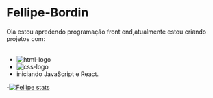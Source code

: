 # Fellipe-Bordin

Ola estou apredendo programação front end,atualmente estou criando projetos com: 
<br>
<br>
 - <img src="https://img.shields.io/badge/HTML5-e3f26?style=for-the-badge&logo=html15&logoColor=white" alt="html-logo" />
 - <img src="https://img.shields.io/badge/CSS-1572b6?style=for-the-badge&logo=css3&logoColor=white" alt="css-logo" />
 -  iniciando JavaScript e React.

 -[![Fellipe stats](https://github-readme-stats.vercel.app/api?username=FellipeBordin)](https://github.com/anuraghazra/github-readme-stats)
